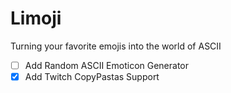 # Limoji

Turning your favorite emojis into the world of ASCII

- [ ] Add Random ASCII Emoticon Generator
- [x] Add Twitch CopyPastas Support
